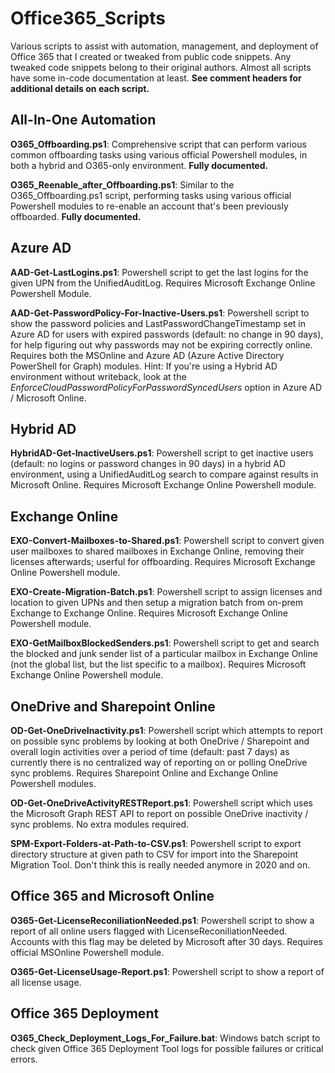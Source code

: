 # Office365_Scripts
 Various scripts to assist with automation, management, and deployment of Office 365 that I created or tweaked from public code snippets. Any tweaked code snippets belong to their original authors. Almost all scripts have some in-code documentation at least. **See comment headers for additional details on each script.**
 
 ## All-In-One Automation
 
 **O365_Offboarding.ps1**: Comprehensive script that can perform various common offboarding tasks using various official Powershell modules, in both a hybrid and O365-only environment. **Fully documented.**
 
 **O365_Reenable_after_Offboarding.ps1**: Similar to the O365_Offboarding.ps1 script, performing tasks using various official Powershell modules to re-enable an account that's been previously offboarded. **Fully documented.**
 
 ## Azure AD

 **AAD-Get-LastLogins.ps1**: Powershell script to get the last logins for the given UPN from the UnifiedAuditLog. Requires Microsoft Exchange Online Powershell Module.
 
 **AAD-Get-PasswordPolicy-For-Inactive-Users.ps1**: Powershell script to show the password policies and LastPasswordChangeTimestamp set in Azure AD for users with expired passwords (default: no change in 90 days), for help figuring out why passwords may not be expiring correctly online. Requires both the MSOnline and Azure AD (Azure Active Directory PowerShell for Graph) modules. Hint: If you're using a Hybrid AD environment without writeback, look at the *EnforceCloudPasswordPolicyForPasswordSyncedUsers* option in Azure AD / Microsoft Online.
 
 ## Hybrid AD
 
 **HybridAD-Get-InactiveUsers.ps1**: Powershell script to get inactive users (default: no logins or password changes in 90 days) in a hybrid AD environment, using a UnifiedAuditLog search to compare against results in Microsoft Online. Requires Microsoft Exchange Online Powershell module.
 
 ## Exchange Online
 
 **EXO-Convert-Mailboxes-to-Shared.ps1**: Powershell script to convert given user mailboxes to shared mailboxes in Exchange Online, removing their licenses afterwards; userful for offboarding. Requires Microsoft Exchange Online Powershell module.
 
 **EXO-Create-Migration-Batch.ps1**: Powershell script to assign licenses and location to given UPNs and then setup a migration batch from on-prem Exchange to Exchange Online. Requires Microsoft Exchange Online Powershell module.
 
 **EXO-GetMailboxBlockedSenders.ps1**: Powershell script to get and search the blocked and junk sender list of a particular mailbox in Exchange Online (not the global list, but the list specific to a mailbox). Requires Microsoft Exchange Online Powershell module.
 
 ## OneDrive and Sharepoint Online
 
 **OD-Get-OneDriveInactivity.ps1**: Powershell script which attempts to report on possible sync problems by looking at both OneDrive / Sharepoint and overall login activities over a period of time (default: past 7 days) as currently there is no centralized way of reporting on or polling OneDrive sync problems. Requires Sharepoint Online and Exchange Online Powershell modules.
 
 **OD-Get-OneDriveActivityRESTReport.ps1**: Powershell script which uses the Microsoft Graph REST API to report on possible OneDrive inactivity / sync problems. No extra modules required.
 
 **SPM-Export-Folders-at-Path-to-CSV.ps1**: Powershell script to export directory structure at given path to CSV for import into the Sharepoint Migration Tool. Don't think this is really needed anymore in 2020 and on.
 
 ## Office 365 and Microsoft Online
 
 **O365-Get-LicenseReconiliationNeeded.ps1**: Powershell script to show a report of all online users flagged with LicenseReconiliationNeeded. Accounts with this flag may be deleted by Microsoft after 30 days. Requires official MSOnline Powershell module.
 
 **O365-Get-LicenseUsage-Report.ps1**: Powershell script to show a report of all license usage.
 
 ## Office 365 Deployment
 **O365_Check_Deployment_Logs_For_Failure.bat**: Windows batch script to check given Office 365 Deployment Tool logs for possible failures or critical errors.
 
 
 
